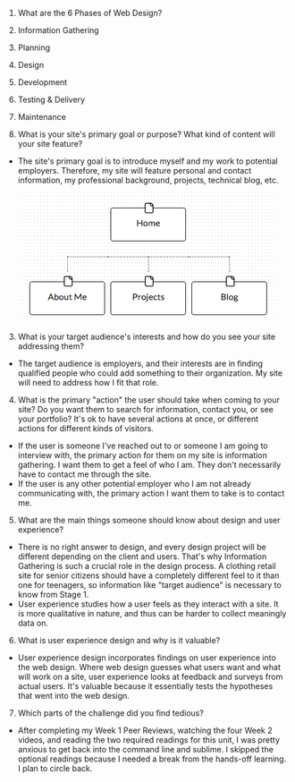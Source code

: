 1. What are the 6 Phases of Web Design?
  1. Information Gathering
  2. Planning
  3. Design
  4. Development
  5. Testing & Delivery
  6. Maintenance

2. What is your site's primary goal or purpose?
   What kind of content will your site feature?
  * The site's primary goal is to introduce myself and
    my work to potential employers. Therefore, my site
    will feature personal and contact information, my
    professional background, projects, technical blog, etc.

    ![Sitemap](/week-2/imgs/sitemap.png "My Sitemap")

3. What is your target audience's interests and
   how do you see your site addressing them?
  * The target audience is employers, and their interests are in finding qualified people who could add something to their organization. My site will need to address how I fit that role.

4. What is the primary "action" the user should take when coming to your site? Do you want them to search for information, contact you, or see your portfolio? It's ok to have several actions at once, or different actions for different kinds of visitors.
  * If the user is someone I've reached out to or someone I am going to interview with, the primary action for them on my site is information gathering. I want them to get a feel of who I am. They don't necessarily have to contact me through the site.
  * If the user is any other potential employer who I am not already communicating with, the primary action I want them to take is to contact me.

5. What are the main things someone should know about design and user experience?
  * There is no right answer to design, and every design project will be different depending on the client and users. That's why Information Gathering is such a crucial role in the design process. A clothing retail site for senior citizens should have a completely different feel to it than one for teenagers, so information like "target audience" is necessary to know from Stage 1.
  * User experience studies how a user feels as they interact with a site. It is more qualitative in nature, and thus can be harder to collect meaningly data on.

6. What is user experience design and why is it valuable?
  * User experience design incorporates findings on user experience into the web design. Where web design guesses what users want and what will work on a site, user experience looks at feedback and surveys from actual users. It's valuable because it essentially tests the hypotheses that went into the web design.

7. Which parts of the challenge did you find tedious?
  * After completing my Week 1 Peer Reviews, watching the four Week 2 videos, and reading the two required readings for this unit, I was pretty anxious to get back into the command line and sublime. I skipped the optional readings because I needed a break from the hands-off learning. I plan to circle back.